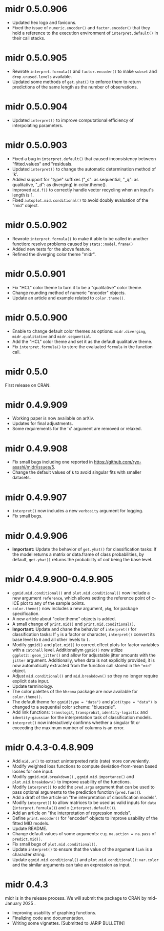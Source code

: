 # midr 0.5.0.906

- Updated hex logo and favicons.
- Fixed the issue of `numeric.encoder()` and `factor.encoder()` that they hold a reference to the execution environment of `interpret.default()` in their call stacks.

# midr 0.5.0.905

- Rewrote `interpret.formula()` and `factor.encoder()` to make `subset` and `drop.unused.levels` available.
- Updated some methods of `get.yhat()` to enforce them to return predictions of the same length as the number of observations.

# midr 0.5.0.904

- Updated `interpret()` to improve computational efficiency of interpolating parameters.

# midr 0.5.0.903

- Fixed a bug in `interpret.default()` that caused inconsistency between "fitted.values" and "residuals.
- Updated `interpret()` to change the automatic determination method of 'k'.
- Added support for "type" suffixes ("_s": as sequential, "_q": as qualitative, "_d": as diverging) in color.theme().
- Improved `mid.f()` to correctly handle vector recycling when an input's length is 1.
- Fixed `autoplot.mid.conditional()` to avoid doubly evaluation of the "mid" object.

# midr 0.5.0.902

- Rewrote `interpret.formula()` to make it able to be called in another function: resolve problems caused by `stats::model.frame()`
- Added new tests for the above feature.
- Refined the diverging color theme "midr".

# midr 0.5.0.901

- Fix "HCL" color theme to turn it to be a "qualitative" color theme.
- Change rounding method of numeric "encoder" objects.
- Update an article and example related to `color.theme()`.

# midr 0.5.0.900

- Enable to change default color themes as options: `midr.diverging`, `midr.qualitative` and `midr.sequential`.
- Add the "HCL" color theme and set it as the default qualitative theme.
- Fix `interpret.formula()` to store the evaluated `formula` in the function call.

# midr 0.5.0

First release on CRAN.

# midr 0.4.9.909

-   Working paper is now available on arXiv.
-   Updates for final adjustments.
-   Some requirements for the 'x' argument are removed or relaxed.

# midr 0.4.9.908

-   Fix small bugs including one reported in <https://github.com/ryo-asashi/midr/issues/5>.
-   Change the default values of `k` to avoid singular fits with smaller datasets.

# midr 0.4.9.907

-   `interpret()` now includes a new `verbosity` argument for logging.
-   Fix small bugs.

# midr 0.4.9.906

-   **Important:** Update the behavior of `get.yhat()` for classification tasks: If the model returns a matrix or data.frame of class probabilities, by default, `get.yhat()` returns the probability of *not* being the base level.

# midr 0.4.9.900-0.4.9.905

-   `ggmid.mid.conditional()` and `plot.mid.conditional()` now include a new argument `reference`, which allows setting the reference point of c-ICE plot to any of the sample points.
-   `color.theme()` now includes a new argument, `pkg`, for package specification.
-   A new article about "color.theme" objects is added.
-   A small change of `print.mid()` and `print.mid.conditional()`.
-   **Important:** Update and chane the behavior of `interpret()` for classification tasks: If `y` is a factor or character, `interpret()` convert its base level to `0` and all other levels to `1`.
-   Modify `ggmid()` and `plot.mid()` to correct effect plots for factor variables with a `catchall` level. Additionallym `ggmid()` now utilize `ggplot2::geom_jitter()` and allow for adjustable jitter amounts with the `jitter` argument. Additionally, when data is not explicitly provided, it is now automatically extracted from the function call stored in the `"mid"` object.
-   Adjust `mid.conditional()` and `mid.breakdown()` so they no longer require explicit data input.
-   Update terminology.
-   The color palettes of the `khroma` package are now available for `color.theme()`.
-   The default theme for `ggmid(type = "data")` and `plot(type = "data")` is changed to a sequential color scheme: "bluescale".
-   Add link functions: `translogit`, `transprobit`, `identity-logistic` and `identity-gaussian` for the interpretation task of classification models.
-   `interpret()` now interactively confirms whether a singular fit or exceeding the maximum number of columns is an error.

# midr 0.4.3-0.4.8.909

-   Add `mid.ur()` to extract uninterpreted ratio (rate) more conveniently.
-   Modify weighted loss functions to compute deviation-from-mean based losses for one input.
-   Modify `ggmid.mid.breakdown()` , `ggmid.mid.importance()` and `plot.mid.breakdown()` to improve usability of the functions.
-   Modify `interpret()` to add the `pred.args` argument that can be used to pass optional arguments to the prediction function (`pred.fun()`).
-   Add a draft of the article on "the interpretation of classification models".
-   Modify `interpret()` to allow matrices to be used as valid inputs for `data` (`interpret.formula()`) and `x` (`interpret.default()`).
-   Add an article on "the interpretation of regression models".
-   Define `print.encoder()` for "encoder" objects to improve usability of the fitted MID models.
-   Update README.
-   Change default values of some arguments: e.g. `na.action = na.pass` of `predict.mid()`.
-   Fix small bugs of `plot.mid.conditional()`.
-   Update `interpret()` to ensure that the value of the argument `link` is a character string.
-   Update `ggmid.mid.conditional()` and `plot.mid.conditional()`: `var.color` and the similar arguments can take an expression as input.

# midr 0.4.3

midr is in the release process. We will submit the package to CRAN by mid-January 2025 .

-   Improving usability of graphing functions.
-   Finalizing code and documentation.
-   Writing some vignettes. [Submitted to JARIP BULLETIN]
